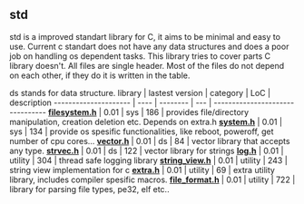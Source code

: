 ## std

std is a improved standart library for C, it aims to be minimal and easy to use.
Current c standart does not have any data structures and does a poor job on handling
os dependent tasks. This library tries to cover parts C library doesn't. All files
are single header. Most of the files do not depend on each other, if they do it is
written in the table.

ds stands for data structure.
library    | lastest version | category | LoC | description
--------------------- | ---- | -------- | --- | --------------------------------
**[filesystem.h](filesystem.h)** | 0.01 | sys | 186 | provides file/directory manipulation, creation deletion etc. Depends on extra.h
**[system.h](system.h)** | 0.01 | sys | 134 | provide os spesific functionalities, like reboot, poweroff, get number of cpu cores...
**[vector.h](vector.h)** | 0.01 | ds | 84 | vector library that accepts any type.
**[strvec.h](strvec.h)** | 0.01 | ds | 122 | vector library for strings
**[log.h](log.h)** | 0.01 | utility | 304 | thread safe logging library
**[string_view.h](string_view.h)** | 0.01 | utility | 243 | string view implementation for c
**[extra.h](extra.h)** | 0.01 | utility | 69 | extra utility library, includes compiler spesific macros.
**[file_format.h](file_format.h)** | 0.01 | utility | 722 | library for parsing file types, pe32, elf etc..
